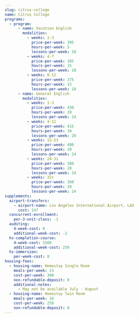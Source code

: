 ```yaml
---
slug: citrus-college
name: Citrus College
programs:
  - program:
      - name: Vacation English
        modalities:
          - weeks: 1-3
            price-per-week: 395
            hours-per-week: 5
            lessons-per-week: 18
          - weeks: 4-7
            price-per-week: 385
            hours-per-week: 15
            lessons-per-week: 18
          - weeks: 8-12
            price-per-week: 375
            hours-per-week: 15
            lessons-per-week: 18
      - name: General English
        modalities:
          - weeks: 1-3
            price-per-week: 430
            hours-per-week: 20
            lessons-per-week: 24
          - weeks: 4-11
            price-per-week: 415
            hours-per-week: 18
            lessons-per-week: 26
          - weeks: 12-23
            price-per-week: 400
            hours-per-week: 20
            lessons-per-week: 24
          - weeks: 24-31
            price-per-week: 380
            hours-per-week: 20
            lessons-per-week: 24
          - weeks: 32+
            price-per-week: 360
            hours-per-week: 20
            lessons-per-week: 24
supplements:
  airport-transfers:
    - airport-name: Los Angeles International Airport, LAX
      cost: 147
  concurrent-enrollment:
    per-3-unit-class: -1
  auditing:
    4-week-cost: 0
    additional-week-cost: -2
  hs-completion-course:
    4-week-cost: 1500
    additional-week-cost: 250
  hs-immersion:
    per-week-cost: 0
housing-fees:
  - housing-name: Homestay Single Room
    meals-per-week: 15
    cost-per-week: 300
    non-refundable-deposit: 0
    additional-notes:
      - May not be available July - August
  - housing-name: Homestay Twin Room
    meals-per-week: 16
    cost-per-week: 250
    non-refundable-deposit: 0
---
```

